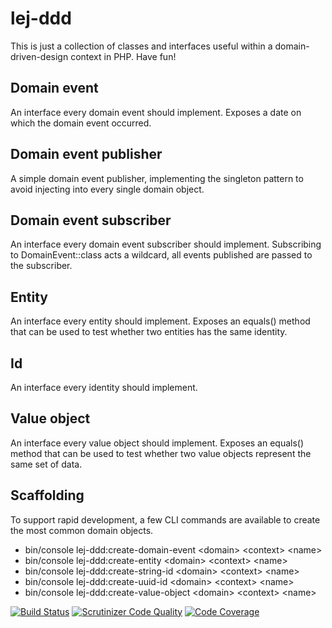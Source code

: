# lej-ddd

This is just a collection of classes and interfaces useful within a
domain-driven-design context in PHP. Have fun!

## Domain event
An interface every domain event should implement. Exposes a date on which the
domain event occurred.

## Domain event publisher
A simple domain event publisher, implementing the singleton pattern to avoid
injecting into every single domain object.

## Domain event subscriber
An interface every domain event subscriber should implement. Subscribing to
DomainEvent::class acts a wildcard, all events published are passed to the
subscriber.

## Entity
An interface every entity should implement. Exposes an equals() method that can
be used to test whether two entities has the same identity.

## Id
An interface every identity should implement.

## Value object
An interface every value object should implement. Exposes an equals() method
that can be used to test whether two value objects represent the same set of
data.

## Scaffolding
To support rapid development, a few CLI commands are available to create the
most common domain objects.

- bin/console lej-ddd:create-domain-event \<domain> \<context> \<name>
- bin/console lej-ddd:create-entity \<domain> \<context> \<name>
- bin/console lej-ddd:create-string-id \<domain> \<context> \<name>
- bin/console lej-ddd:create-uuid-id \<domain> \<context> \<name>
- bin/console lej-ddd:create-value-object \<domain> \<context> \<name>

[![Build Status](https://travis-ci.org/torstenheinrich/lej-ddd.svg?branch=master)](https://travis-ci.org/torstenheinrich/lej-ddd)
[![Scrutinizer Code Quality](https://scrutinizer-ci.com/g/torstenheinrich/lej-ddd/badges/quality-score.png?b=master)](https://scrutinizer-ci.com/g/torstenheinrich/lej-ddd/?branch=master)
[![Code Coverage](https://scrutinizer-ci.com/g/torstenheinrich/lej-ddd/badges/coverage.png?b=master)](https://scrutinizer-ci.com/g/torstenheinrich/lej-ddd/?branch=master)
